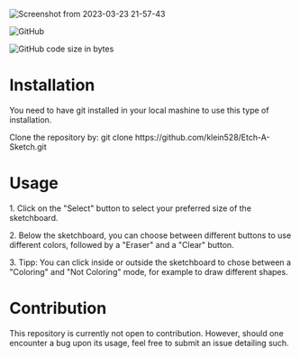 ![Screenshot from 2023-03-23 21-57-43](https://user-images.githubusercontent.com/88459146/227358819-578cc54e-d0d6-49d5-8390-f81a4b69621c.png)

![GitHub](https://img.shields.io/github/license/klein528/Etch-A-Sketch?label=MIT)

![GitHub code size in bytes](https://img.shields.io/github/languages/code-size/klein528/Etch-A-Sketch)

<h1>Installation</h1>
<p>You need to have git installed in your local mashine to use this type of installation.</p>

<p>Clone the repository by: git clone https://github.com/klein528/Etch-A-Sketch.git</p>

<h1>Usage</h1>
<p>1. Click on the "Select" button to select your preferred size of the sketchboard.</p>

<p>2. Below the sketchboard, you can choose between different buttons to use different colors, followed by a "Eraser" and a "Clear" button.</p>

<p>3. Tipp: You can click inside or outside the sketchboard to chose between a "Coloring" and "Not Coloring" mode, for example to draw different shapes.</p>

<h1>Contribution</h1>
<p>This repository is currently not open to contribution. However, should one encounter a bug upon its usage, feel free to submit an issue detailing such.</p>
